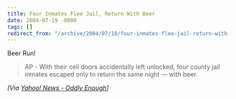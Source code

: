 ```yaml
---
title: Four Inmates Flee Jail, Return With Beer
date: 2004-07-19 -0800
tags: []
redirect_from: "/archive/2004/07/18/four-inmates-flee-jail-return-with-beer.aspx/"
---
```


Beer Run!

> AP - With their cell doors accidentally left unlocked, four county
> jail inmates escaped only to return the same night — with beer.

*[Via [Yahoo! News - Oddly
Enough](http://us.rd.yahoo.com/dailynews/rss/oddlyenough/*http://story.news.yahoo.com/news?tmpl=story2&u=/ap/20040720/ap_on_fe_st/inmates_beer)]*

